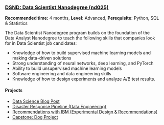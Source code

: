 ### [DSND: Data Scientist Nanodegree (nd025)](DSND)
__Recommended time:__ 4 months, __Level:__ Advanced, __Perequisite:__ Python, SQL & Statistics

The Data Scientist Nanodegree program builds on the foundation of the Data Analyst Nanodegree to teach the following skills that companies look for in Data Scientist job candidates:
* Knowledge of how to build supervised machine learning models and making data-driven solutions
* Strong understanding of neural networks, deep learning, and PyTorch
* Ability to build unsupervised machine learning models
* Software engineering and data engineering skills
* Knowledge of how to design experiments and analyze A/B test results.

#### Projects
- [Data Science Blog Post](Data%20Science%20Blog%20Post)
- [Disaster Response Pipeline (Data Engineering)](Disaster%20Response%20Pipeline)
- [Recommendations with IBM (Experimental Design & Recommendations)](Recommendations%20with%20IBM)
- [Capstone: Dog Project](Capstone%20Dog%20Project)





